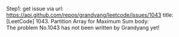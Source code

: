 Step1: get issue via url: https://api.github.com/repos/grandyang/leetcode/issues/1043 
 title:[LeetCode] 1043. Partition Array for Maximum Sum 
 body:  
 The problem No.1043 has not been written by Grandyang yet!